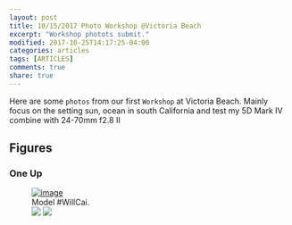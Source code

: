```yaml
---
layout: post
title: 10/15/2017 Photo Workshop @Victoria Beach
excerpt: "Workshop photots submit."
modified: 2017-10-25T14:17:25-04:00
categories: articles
tags: [ARTICLES]
comments: true
share: true
---
```


Here are some `photos` from our first `Workshop` at Victoria Beach. Mainly focus on the setting sun, ocean in south California and test my 5D Mark IV combine with 24-70mm f2.8 II 

## Figures 

### One Up

<figure>
    <a href="https://c1.staticflickr.com/5/4481/26177036169_27c96e3ba4_b.jpg"><img src="http://farm5.staticflickr.com//4481//26177036169_27c96e3ba4.jpg" alt="image"></a>
    <figcaption>Model #WillCai.</figcaption>
    <a href="https://c1.staticflickr.com/5/4479/26177035879_1da690401d_b.jpg"><img src="https://c1.staticflickr.com/5/4479/26177035879_1da690401d_b.jpg"></a>
    <a href="https://c1.staticflickr.com/5/4506/37899241126_fbc5febefd_b.jpg"><img src="https://c1.staticflickr.com/5/4506/37899241126_fbc5febefd_b.jpg"></a>
</figure>